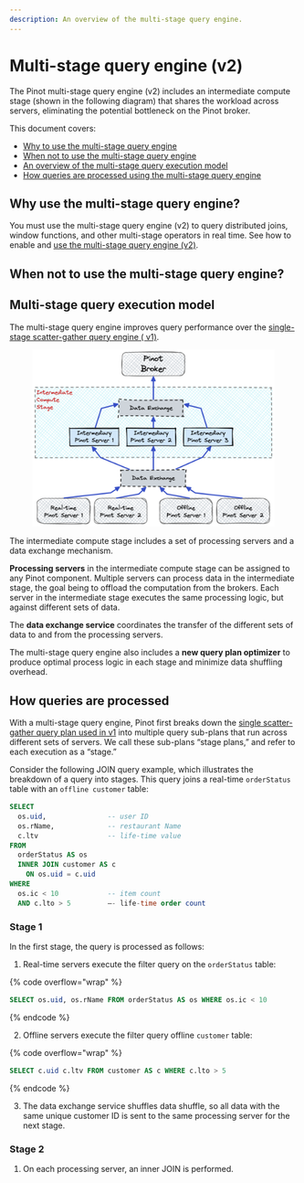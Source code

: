 ```yaml
---
description: An overview of the multi-stage query engine.
---
```


# Multi-stage query engine (v2)

The Pinot multi-stage query engine (v2) includes an intermediate compute stage (shown in the following diagram) that shares the workload across servers, eliminating the potential bottleneck on the Pinot broker.&#x20;

This document covers:

* [Why to use the multi-stage query engine](cluster-1.md#why-use-the-multi-stage-query-engine)
* [When not to use the multi-stage query engine](cluster-1.md#when-not-to-use-the-multi-stage-query-engine)
* [An overview of the multi-stage query execution model](cluster-1.md#multi-stage-query-execution-model)
* [How queries are processed using the multi-stage query engine](cluster-1.md#how-queries-are-processed)

## Why use the multi-stage query engine?

You must use the multi-stage query engine (v2) to query distributed joins, window functions, and other multi-stage operators in real time. See how to enable and [use the multi-stage query engine (v2)](../developers/advanced/v2-multi-stage-query-engine.md).&#x20;

## When not to use the multi-stage query engine?



## Multi-stage query execution model

The multi-stage query engine improves query performance over the [single-stage scatter-gather query engine ( v1)](https://app.gitbook.com/o/-LtRX9NwSr7Ga7zA4piL/s/-LtH6nl58DdnZnelPdTc-887967055/\~/changes/1760/reference/cluster).&#x20;

<figure><img src="../.gitbook/assets/Multi-Stage-Query-Engine-2 (2).png" alt=""><figcaption></figcaption></figure>

The intermediate compute stage includes a set of processing servers and a data exchange mechanism.&#x20;

**Processing servers** in the intermediate compute stage can be assigned to any Pinot component. Multiple servers can process data in the intermediate stage, the goal being to offload the computation from the brokers. Each server in the intermediate stage executes the same processing logic, but against different sets of data.&#x20;

The **data exchange service** coordinates the transfer of the different sets of data to and from the processing servers.

The multi-stage query engine also includes a **new query plan optimizer** to produce optimal process logic in each stage and minimize data shuffling overhead.

## How queries are processed

With a multi-stage query engine, Pinot first breaks down the [single scatter-gather query plan used in v1](https://app.gitbook.com/o/-LtRX9NwSr7Ga7zA4piL/s/-LtH6nl58DdnZnelPdTc-887967055/\~/changes/1760/reference/cluster) into multiple query sub-plans that run across different sets of servers. We call these sub-plans “stage plans,” and refer to each execution as a “stage.”

Consider the following JOIN query example, which illustrates the breakdown of a query into stages. This query joins a real-time `orderStatus` table with an `offline customer` table:

```sql
SELECT 
  os.uid,               -- user ID
  os.rName,             -- restaurant Name
  c.ltv                 -- life-time value
FROM
  orderStatus AS os 
  INNER JOIN customer AS c
    ON os.uid = c.uid
WHERE
  os.ic < 10            -- item count
  AND c.lto > 5         –- life-time order count
```

### Stage 1

In the first stage, the query is processed as follows:

1. Real-time servers execute the filter query on the `orderStatus` table:

{% code overflow="wrap" %}
```sql
SELECT os.uid, os.rName FROM orderStatus AS os WHERE os.ic < 10
```
{% endcode %}

2. Offline servers execute the filter query offline `customer` table:

{% code overflow="wrap" %}
```sql
SELECT c.uid c.ltv FROM customer AS c WHERE c.lto > 5
```
{% endcode %}

3. The data exchange service shuffles data shuffle, so all data with the same unique customer ID is sent to the same processing server for the next stage.

### Stage 2

1. On each processing server, an inner JOIN is performed.
